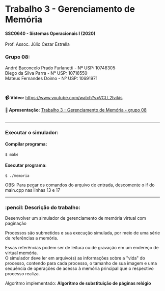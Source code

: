 # Trabalho 3 - Gerenciamento de Memória
<h4>SSC0640 - Sistemas Operacionais I (2020)</h4>
<p>Prof. Assoc. Júlio Cezar Estrella</p>

<h3>Grupo 08:</h3>

André Baconcelo Prado Furlanetti - Nº USP: 10748305 </br>
Diego da Silva Parra - Nº USP: 10716550</br>
Mateus Fernandes Doimo - Nº USP: 10691971</br>

</br>

<b>:video_camera: Vídeo:</b> <a href="https://www.youtube.com/watch?v=VCLL2Ivikis">https://www.youtube.com/watch?v=VCLL2Ivikis</a><br><br>
<b>:page_facing_up: Apresentação:</b> <a href="https://github.com/andrebpradof/sistemas-operacionais/tree/master/trabalho_3/apresentacao">Trabalho 3 - Gerenciamento de Memória - grupo 08</a><br>
<br>
<hr>

<h3>Executar o simulador:</h3>

#### Compilar programa:
`$ make`
#### Executar programa:
`$ ./memoria`

OBS: Para pegar os comandos do arquivo de entrada, descomente o if do main.cpp nas linhas 13 e 17

<hr>
<h3>:pencil: Descrição do trabalho:</h3>
<p>Desenvolver um simulador  de gerenciamento de memória virtual com paginação</p>
<p>Processos são submetidos e sua execução simulada, por meio de uma série de referências a memória. </p>
<p>Essas referências podem ser de leitura ou de gravação em um endereço de virtual memória.<br>
O simulador deve ler em arquivo(s) as informações sobre a "vida" do processo, contendo para cada processo, o tamanho de sua imagem e uma sequência de operações de acesso à memória principal que o respectivo processo realiza. </p>

<p>Algoritmo implementado: <b>Algoritmo de substituição de páginas relógio</b></p>